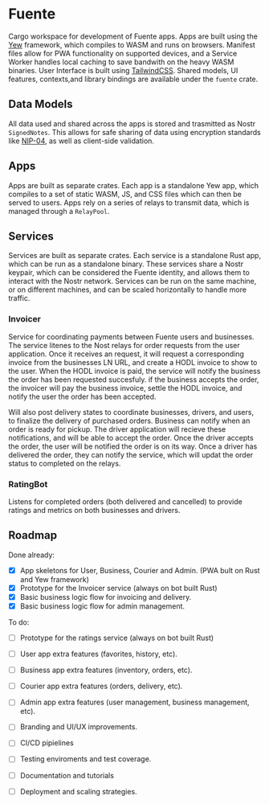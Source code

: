 # Fuente

Cargo workspace for development of Fuente apps. 
Apps are built using the [Yew](https://yew.rs/) framework, which compiles to WASM and runs on browsers.
Manifest files allow for PWA functionality on supported devices, and a Service Worker handles 
local caching to save bandwith on the heavy WASM binaries.
User Interface is built using [TailwindCSS](https://tailwindcss.com/).
Shared models, UI features, contexts,and library bindings are available under the `fuente` crate.

## Data Models 

All data used and shared across the apps is stored and trasmitted as Nostr `SignedNotes`. This allows for 
safe sharing of data using encryption standards like [NIP-04](https://nostr-nips.com/nip-04), as well as client-side validation. 

## Apps 

Apps are built as separate crates. Each app is a standalone Yew app, which compiles to a set of static WASM, JS, and CSS files
which can then be served to users. Apps  rely on a series of relays to transmit data, which is managed through a `RelayPool`.

## Services 

Services are built as separate crates. Each service is a standalone Rust app, which can be run as a standalone binary.
These services share a Nostr keypair, which can be considered the Fuente identity, and allows them to interact with the Nostr network. 
Services can be run on the same machine, or on different machines, and can be scaled horizontally to handle more traffic.

### Invoicer

Service for coordinating payments between Fuente users and businesses. 
The service litenes to the Nost relays for order requests from the user application.
Once it receives an request, it will request a corresponding invoice from the businesses LN URL, and create a HODL invoice 
to show to the user. When the HODL invoice is paid, the service will notify the business the order has been requested succesfuly.
if the business accepts the order, the invoicer will pay the business invoice, 
settle the HODL invoice, and notify the user the order has been accepted.

Will also post delivery states to coordinate businesses, drivers, and users, to finalize the delivery of purchased orders.
Business can notify when an order is ready for pickup. The driver application will recieve these notifications,
and will be able to accept the order. Once the driver accepts the order, the user will be notified the order is on its way.
Once a driver has delivered the order, they can notify the service, which will updat the order status to completed on the relays.

### RatingBot

Listens for completed orders (both delivered and cancelled) to provide ratings and metrics on both businesses and drivers.


## Roadmap

Done already:

- [x] App skeletons for User, Business, Courier and Admin. (PWA bult on Rust and Yew framework)
- [x] Prototype for the Invoicer service (always on bot built  Rust)
- [x] Basic business logic flow for invoicing and delivery.
- [x] Basic business logic flow for admin management.

To do:

- [ ] Prototype for the ratings service (always on bot built  Rust)
- [ ] User app extra features (favorites, history, etc).
- [ ] Business app extra features (inventory, orders, etc).
- [ ] Courier app extra features (orders, delivery, etc).
- [ ] Admin app extra features (user management, business management, etc).
- [ ] Branding and UI/UX improvements.
- [ ] CI/CD pipielines
- [ ] Testing enviroments and test coverage.
- [ ] Documentation and tutorials
- [ ] Deployment and scaling strategies.

